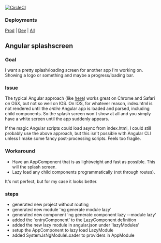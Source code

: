 [![CircleCI](https://circleci.com/gh/torbjorv/ng-splashscreen.svg?style=svg)](https://circleci.com/gh/torbjorv/ng-splashscreen)

### Deployments
[Prod](https://torbjorv.github.io/ng-splashscreen) | 
[Dev](https://torbjorv.github.io/ng-splashscreen/versions/latest) | 
[All](https://github.com/torbjorv/ng-splashscreen/blob/gh-pages/versions/versions.md)

## Angular splashscreen

### Goal
I want a pretty splash/loading screen for another app I'm working on. Showing a logo or something and maybe a progress/loading bar.

### Issue
The typical Angular approach (like [here](https://medium.com/@tomastrajan/how-to-style-angular-application-loading-with-angular-cli-like-a-boss-cdd4f5358554)) works great on Chrome and Safari on OSX, but not so well on IOS. On IOS, for whatever reason, index.html is not rendered until the _entire_ Angular app is loaded and parsed, including child components. So the splash screen won't show at all and you simply have a white screen until the app suddenly appears.

If the magic Angular scripts could load async from index.html, I could still probably use the above approach, but this isn't possible with Angular CLI unless I make some fancy post-processing scripts. Feels too fragile. 

### Workaround
- Have an AppComponent that is as lightweight and fast as possible. This will the splash screen.
- Lazy load any child components programmatically (not through routes).

It's not perfect, but for my case it looks better.

### steps
- generated new project without routing
- generated new module 'ng generate module lazy'
- generated new component 'ng generate component lazy --module lazy'
- added the 'entryComponent' to the LazyComponent definition
- added the new lazy module in angular.json under 'lazyModules'
- setup the AppComponent to lazy load LazyModule
- added SystemJsNgModuleLoader to providers in AppModule
